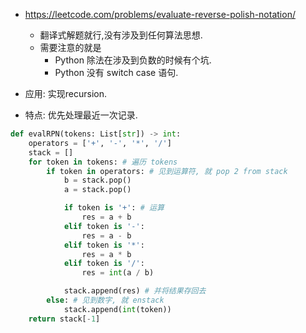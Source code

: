 
- https://leetcode.com/problems/evaluate-reverse-polish-notation/
  - 翻译式解题就行,没有涉及到任何算法思想.
  - 需要注意的就是 
    - Python 除法在涉及到负数的时候有个坑.
    - Python 没有 switch case 语句.


- 应用: 实现recursion.
- 特点: 优先处理最近一次记录.


```py
def evalRPN(tokens: List[str]) -> int:
    operators = ['+', '-', '*', '/']
    stack = []
    for token in tokens: # 遍历 tokens
        if token in operators: # 见到运算符, 就 pop 2 from stack
            b = stack.pop()
            a = stack.pop()

            if token is '+': # 运算
                res = a + b
            elif token is '-':
                res = a - b
            elif token is '*':
                res = a * b
            elif token is '/':
                res = int(a / b)

            stack.append(res) # 并将结果存回去
        else: # 见到数字, 就 enstack
            stack.append(int(token))
    return stack[-1]
```
